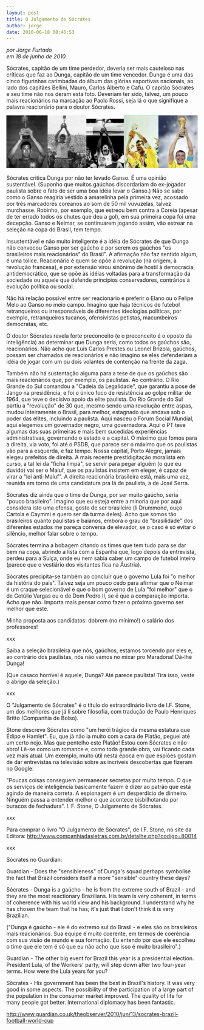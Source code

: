 ```yaml
---
layout: post
title: O Julgamento de Sócrates
author: jorge
date: 2010-06-18 08:46:53
---
```

*por Jorge Furtado*\
*em 18 de junho de 2010*

Sócrates, capitão de um time perdedor, deveria ser mais cauteloso nas críticas que faz ao Dunga, capitão de um time vencedor. Dunga é uma das cinco figurinhas carimbadas do álbum das glórias esportivas nacionais, ao lado dos capitães Bellini, Mauro, Carlos Alberto e Cafu. O capitão Sócrates e seu time não nos deram esta foto. Deveriam ter sido, talvez, um pouco mais reacionários na marcação ao Paolo Rossi, seja lá o que signifique a palavra reacionário para o doutor Sócrates.

![](/uploads/capitaes_campeoes.01.jpg)

Sócrates critica Dunga por não ter levado Ganso. É uma opinião sustentável. (Suponho que muitos gaúchos discordariam do ex-jogador paulista sobre o fato de ser uma boa idéia levar o Ganso.) Não se sabe como o Ganso reagiria vestido a amarelinha pela primeira vez, acossado por três marcadores coreanos ao som de 50 mil vuvuzelas, talvez murchasse. Robinho, por exemplo, que estreou bem contra a Coreia (apesar de ter errado todos os chutes que deu a gol), em sua primeira copa foi uma decepção. Ganso e Neimar, se continuarem jogando assim, vão estrear na seleção na copa do Brasil, tem tempo.

Insustentável e não muito inteligente é a idéia de Sócrates de que Dunga não convocou Ganso por ser gaúcho e por serem os gaúchos "os brasileiros mais reacionários" do Brasil". A afirmação não faz sentido algum, é uma tolice. Reacionário é quem se opõe à revolução (na origem, à revolução francesa), e por extensão virou sinônimo de hostil à democracia, antidemocrático, que se opõe às idéias voltadas para a transformação da sociedade ou aquele que defende princípios conservadores, contrários à evolução política ou social.

Não há relação possível entre ser reacionário e preferir o Elano ou o Felipe Melo ao Ganso no meio campo. Imagino que haja técnicos de futebol retranqueiros ou irresponsáveis de diferentes ideologias políticas, por exemplo, retranqueiros tucanos, ofensivistas petistas, macumbeiros democratas, etc.

O doutor Sócrates revela forte preconceito (e o preconceito é o oposto da inteligência) ao determinar que Dunga seria, como todos os gaúchos são, reacionários. Não acho que Luis Carlos Prestes ou Leonel Brizola, gaúchos, possam ser chamados de reacionários e não imagino se eles defenderiam a idéia de jogar com um ou dois volantes de contenção na frente da zaga.

Também não há sustentação alguma para a tese de que os gaúchos são mais reacionários que, por exemplo, os paulistas. Ao contrário. O Rio Grande do Sul comandou a "Cadeia da Legalidade", que garantiu a pose de Jango na presidência, e foi o único foco de resistência ao golpe militar de 1964, que teve o decisivo apoio da elite paulista. Do Rio Grande do Sul partiu a "revolução" de 30 que, mesmo sendo uma revolução entre aspas, mudou inteiramente o Brasil, para melhor, estagnado que andava sob o poder das elites, incluindo a paulista. Aqui nasceu o Forum Social Mundial, aqui elegemos um governador negro, uma governadora. Aqui o PT teve algumas das suas primeiras e mais bem sucedidas experiências administrativas, governando o estado e a capital. O máximo que fomos para a direita, via voto, foi até o PSDB, que parece ser o máximo que os paulistas vão para a esquerda, e faz tempo. Nossa capital, Porto Alegre, jamais elegeu prefeitos de direita. A mais recente prestidigitação moralista em curso, a tal lei da "ficha limpa", se servir para pegar alguém (o que eu duvido) vai ser o Maluf, que os paulistas insistem em eleger, é capaz de virar a "lei anti-Maluf". A direita reacionária brasileira está, mais uma vez, reunida em torno de uma candidatura pra lá de paulista, a de José Serra.

Sócrates diz ainda que o time de Dunga, por ser muito gaúcho, seria "pouco brasileiro". Imagino que eu esteja entre a minoria que por aqui considera isto uma ofensa, gosto de ser brasileiro (li Drummond, ouço Cartola e Caymmi e quero ser da turma deles). Acho que somos tão brasileiros quanto paulistas e baianos, embora o grau de "brasilidade" dos diferentes estados me pareça conversa de elevador, se o caso é só evitar o silêncio, melhor falar sobre o tempo.

Sócrates termina a bobagem citando os times que tem tudo para se dar bem na copa, abrindo a lista com a Espanha que, logo depois da entrevista, perdeu para a Suíça, onde eu nem sabia caber um campo de futebol inteiro (parece que o vestiário dos visitantes fica na Áustria).

Sócrates precipita-se também ao concluir que o governo Lula foi "o melhor da história do país". Talvez seja um pouco cedo para afirmar que o Neimar é um craque selecionável e que o bom governo de Lula "foi melhor" que o de Getúlio Vargas ou o de Dom Pedro II, se é que a comparação importa. Acho que não. Importa mais pensar como fazer o próximo governo ser melhor que este.

Minha proposta aos candidatos: dobrem (no mínimo!) o salário dos professores!

xxx

Saiba a seleção brasileira que nós, gaúchos, estamos torcendo por eles e, ao contrário dos paulistas, nós não vamos no mixar pro Maradona! Dá-lhe Dunga!

(Que casaco horrível é aquele, Dunga? Até parece paulista! Tira isso, veste o abrigo da seleção.)

xxx

O "Julgamento de Sócrates" é o título do extraordinário livro de I.F. Stone, um dos melhores que já li sobre filosofia, com tradução de Paulo Henriques Britto (Companhia de Bolso).

Stone descreve Sócrates como "um herói trágico da mesma estatura que Édipo e Hamlet". Eu, que já não ia muito com a cara de Platão, peguei até um certo nojo. Mas que pentelho este Platão! Estou com Sócrates e não abro! Lê-se como um romance e, como toda grande obra, vai ficando cada vez mais atual. Um exemplo, muito útil nesta época em que espiões gostam de dar entrevistas na televisão sobre as incríveis descobertas que fizeram no Google:

"Poucas coisas conseguem permanecer secretas por muito tempo. O que os serviços de inteligência basicamente fazem é dizer ao patrão que está agindo de maneira correta. A espionagem é um desperdício de dinheiro. Ninguém passa a entender melhor o que acontece bisbilhotando por buracos de fechadura". I. F. Stone, O Julgamento de Sócrates.

xxx

Para comprar o livro "O Julgamento de Sócrates", de I.F. Stone, no site da Editora:
<http://www.companhiadasletras.com.br/detalhe.php?codigo=80014>

xxx

Sócrates no Guardian:

Guardian - Does the "sensibleness" of Dunga's squad perhaps symbolise the fact that Brazil considers itself a more "sensible" country these days?

Sócrates - Dunga is a gaúcho - he is from the extreme south of Brazil - and they are the most reactionary Brazilians. His team is very coherent, in terms of coherence with his world view and his background. I understand why he has chosen the team that he has; it's just that I don't think it is very Brazilian.

("Dunga é gaúcho - ele é do extremo sul do Brasil - e eles são os brasileiros mais reacionários. Sua equipe é muito coerente, em termos de coerência com sua visão de mundo e sua formação. Eu entendo por que ele escolheu o time que ele tem é só que eu não acho que isso é muito brasileiro".)

Guardian - The other big event for Brazil this year is a presidential election. President Lula, of the Workers' party, will step down after two four-year terms. How were the Lula years for you?

Sócrates - His government has been the best in Brazil's history. It was very good in some aspects. The possibility of the participation of a large part of the population in the consumer market improved. The quality of life for many people got better. International diplomacy has been fantastic.

<http://www.guardian.co.uk/theobserver/2010/jun/13/socrates-brazil-football-world-cup>
